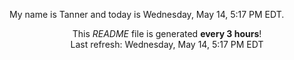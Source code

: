 My name is Tanner and today is Wednesday, May 14, 5:17 PM EDT.

<p align="center">This <i>README</i> file is generated <b>every 3 hours</b>!</br>Last refresh: Wednesday, May 14, 5:17 PM EDT<br /></p>
